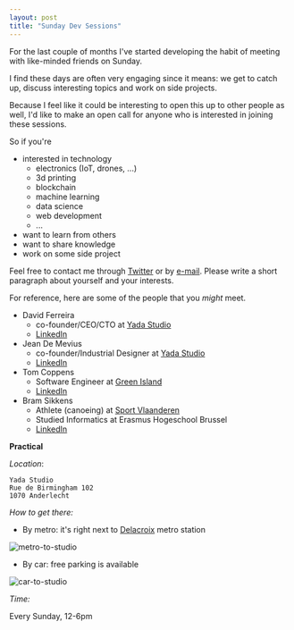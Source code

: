 ```yaml
---
layout: post
title: "Sunday Dev Sessions"
---
```


For the last couple of months I've started developing the habit of meeting with like-minded friends on Sunday. 

I find these days are often very engaging since it means: we get to catch up, discuss interesting topics and work on side projects.

Because I feel like it could be interesting to open this up to other people as well, I'd like to make an open call for anyone who is interested in joining these sessions.

So if you're
- interested in technology
    - electronics (IoT, drones, ...)
    - 3d printing
    - blockchain
    - machine learning
    - data science
    - web development
    - ...
- want to learn from others
- want to share knowledge
- work on some side project

Feel free to contact me through [Twitter](https://twitter.com/maksimdrachov) or by [e-mail](mailto:maksim.drachov@outlook.com).
Please write a short paragraph about yourself and your interests.

For reference, here are some of the people that you *might* meet.

- David Ferreira
    - co-founder/CEO/CTO at [Yada Studio](https://www.yada.brussels/)
    - [LinkedIn](https://www.linkedin.com/in/david-ferreira-b16081211/)
- Jean De Mevius
    - co-founder/Industrial Designer at [Yada Studio](https://www.yada.brussels/)
    - [LinkedIn](https://www.linkedin.com/in/jean-de-mevius-83b400123/)
- Tom Coppens
    - Software Engineer at [Green Island](http://www.greenisland.be/)
    - [LinkedIn](https://www.linkedin.com/in/tom-coppens-7264b8142/)
- Bram Sikkens
    - Athlete (canoeing) at [Sport Vlaanderen](https://www.sport.vlaanderen/)
    - Studied Informatics at Erasmus Hogeschool Brussel
    - [LinkedIn](https://www.linkedin.com/in/bram-sikkens-942644145/)

**Practical**

*Location*: 
```
Yada Studio
Rue de Birmingham 102
1070 Anderlecht
```

*How to get there:*
- By metro: it's right next to [Delacroix](https://www.google.com/maps/place/Delacroix+metro+station/@50.8458363,4.3234784,15z/data=!4m2!3m1!1s0x0:0x9457582c067c55e1?sa=X&ved=2ahUKEwiP_7zWq7DyAhUNyKQKHflLD6wQ_BIwG3oECF4QBQ) metro station

![metro-to-studio](/images/sunday-dev-sessions/metro-to-studio.png)

- By car: free parking is available

![car-to-studio](/images/sunday-dev-sessions/car-to-studio.png)

*Time:*

Every Sunday, 12-6pm